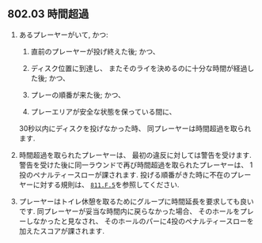 ## 802.03 時間超過

1. あるプレーヤーがいて, かつ:

    1. 直前のプレーヤーが投げ終えた後; かつ、

    1. ディスク位置に到達し、
    またそのライを決めるのに十分な時間が経過した後; かつ、

    1. プレーの順番が来た後; かつ、

    1. プレーエリアが安全な状態を保っている間に、

    30秒以内にディスクを投げなかった時、
    同プレーヤーは時間超過を取られます.

1. 時間超過を取られたプレーヤーは、
最初の違反に対しては警告を受けます.
警告を受けた後に同一ラウンドで再び時間超過を取られたプレーヤーは、
1投のペナルティースローが課されます.
投げる順番がきた時に不在のプレーヤーに対する規則は、
[`811.F.5`](811)を参照してください.

1. プレーヤーはトイレ休憩を取るためにグループに時間延長を要求しても良いです.
同プレーヤーが妥当な時間内に戻らなかった場合、
そのホールをプレーしなかったと見なされ、
そのホールのパーに4投のペナルティースローを加えたスコアが課されます.
